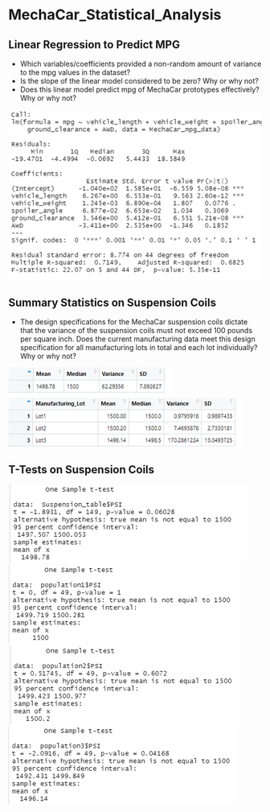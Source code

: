 # MechaCar_Statistical_Analysis

## Linear Regression to Predict MPG
- Which variables/coefficients provided a non-random amount of variance to the mpg values in the dataset?
- Is the slope of the linear model considered to be zero? Why or why not?
- Does this linear model predict mpg of MechaCar prototypes effectively? Why or why not?

![Output](Resources/Deliverable_1.PNG)

## Summary Statistics on Suspension Coils
- The design specifications for the MechaCar suspension coils dictate that the variance of the suspension coils must not exceed 100 pounds per square inch. Does the current manufacturing data meet this design specification for all manufacturing lots in total and each lot individually? Why or why not?

![Output](Resources/Total_Summary.PNG)
![Output](Resources/Lot_Summary.PNG)

## T-Tests on Suspension Coils

![Output](Resources/t_test.PNG)
![Output](Resources/lot_1.PNG)
![Output](Resources/lot_2.PNG)
![Output](Resources/lot_3.PNG)
